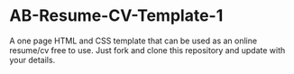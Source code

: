 # AB-Resume-CV-Template-1
A one page HTML and CSS template that can be used as an online resume/cv free to use. Just fork and clone this repository and update with your details.
